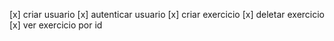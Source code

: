 [x] criar usuario
[x] autenticar usuario
[x] criar exercicio
[x] deletar exercicio
[x] ver exercicio por id
